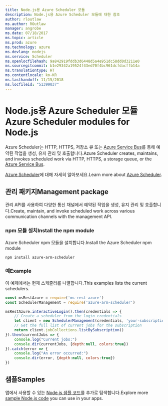 ```yaml
---
title: Node.js용 Azure Scheduler 모듈
description: Node.js용 Azure Scheduler 모듈에 대한 참조
author: rloutlaw
ms.author: ROutlaw
manager: angrobe
ms.date: 07/18/2017
ms.topic: article
ms.prod: azure
ms.technology: azure
ms.devlang: nodejs
ms.service: Scheduler
ms.openlocfilehash: 9a842919fddb3d6448d5a4e951dc58dd0d3211e0
ms.sourcegitcommit: b1e29342a19524f43ed70f4bc961dcfdacffb14a
ms.translationtype: HT
ms.contentlocale: ko-KR
ms.lasthandoff: 11/15/2018
ms.locfileid: "51399037"
---
```

# <a name="azure-scheduler-modules-for-nodejs"></a><span data-ttu-id="ee1d7-103">Node.js용 Azure Scheduler 모듈</span><span class="sxs-lookup"><span data-stu-id="ee1d7-103">Azure Scheduler modules for Node.js</span></span>

<span data-ttu-id="ee1d7-104">Azure Scheduler는 HTTP, HTTPS, 저장소 큐 또는 [Azure Service Bus](/azure/service-bus-messaging/service-bus-messaging-overview)를 통해 예약된 작업을 생성, 유지 관리 및 호출합니다.</span><span class="sxs-lookup"><span data-stu-id="ee1d7-104">Azure Scheduler creates, maintains, and invokes scheduled work via HTTP, HTTPS, a storage queue, or the [Azure Service Bus](/azure/service-bus-messaging/service-bus-messaging-overview).</span></span>

<span data-ttu-id="ee1d7-105">[Azure Scheduler](/azure/scheduler/scheduler-intro)에 대해 자세히 알아보세요.</span><span class="sxs-lookup"><span data-stu-id="ee1d7-105">Learn more about [Azure Scheduler](/azure/scheduler/scheduler-intro).</span></span>

## <a name="management-package"></a><span data-ttu-id="ee1d7-106">관리 패키지</span><span class="sxs-lookup"><span data-stu-id="ee1d7-106">Management package</span></span>

<span data-ttu-id="ee1d7-107">관리 API를 사용하여 다양한 통신 채널에서 예약된 작업을 생성, 유지 관리 및 호출합니다.</span><span class="sxs-lookup"><span data-stu-id="ee1d7-107">Create, maintain, and invoke scheduled work across various communication channels with the management API.</span></span>

### <a name="install-the-npm-module"></a><span data-ttu-id="ee1d7-108">npm 모듈 설치</span><span class="sxs-lookup"><span data-stu-id="ee1d7-108">Install the npm module</span></span>

<span data-ttu-id="ee1d7-109">Azure Scheduler npm 모듈을 설치합니다.</span><span class="sxs-lookup"><span data-stu-id="ee1d7-109">Install the Azure Scheduler npm module</span></span>

```bash
npm install azure-arm-scheduler
```

### <a name="example"></a><span data-ttu-id="ee1d7-110">예</span><span class="sxs-lookup"><span data-stu-id="ee1d7-110">Example</span></span>

<span data-ttu-id="ee1d7-111">이 예제에서는 현재 스케줄러를 나열합니다.</span><span class="sxs-lookup"><span data-stu-id="ee1d7-111">This examples lists the current schedulers.</span></span>

```javascript
const msRestAzure = require('ms-rest-azure')
const SchedulerManagement = require('azure-arm-scheduler')

msRestAzure.interactiveLogin().then(credentials => {
    // Create a scheduler from the login credentials
    let client = new SchedulerManagement(credentials, 'your-subscription-id')
    // Get the full list of current jobs for the subscription
    return client.jobCollections.listBySubscription()
}).then(currentJobs => {
    console.log("Current jobs:")
    console.dir(currentJobs, {depth:null, colors:true})
}).catch(error => {
    console.log("An error occurred:")
    console.dir(error, {depth:null, colors:true})
})
```

## <a name="samples"></a><span data-ttu-id="ee1d7-112">샘플</span><span class="sxs-lookup"><span data-stu-id="ee1d7-112">Samples</span></span>

<span data-ttu-id="ee1d7-113">앱에서 사용할 수 있는 [Node.js 샘플 코드](https://azure.microsoft.com/resources/samples/?platform=nodejs)를 추가로 탐색합니다.</span><span class="sxs-lookup"><span data-stu-id="ee1d7-113">Explore more [sample Node.js code](https://azure.microsoft.com/resources/samples/?platform=nodejs) you can use in your apps.</span></span>
